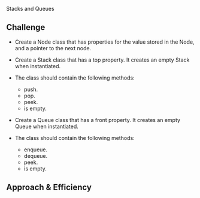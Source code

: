  Stacks and Queues
<!-- Short summary or background information -->

## Challenge
* Create a Node class that has properties for the value stored in the Node, and a pointer to the next node.

* Create a Stack class that has a top property. It creates an empty Stack when instantiated.

* The class should contain the following methods:
    * push.
    * pop.
    * peek.
    * is empty.
* Create a Queue class that has a front property. It creates an empty Queue when instantiated.

* The class should contain the following methods:
    * enqueue.
    * dequeue.
    * peek.
    * is empty.


## Approach & Efficiency
<!-- What approach did you take? Why? What is the Big O space/time for this approach? -->
